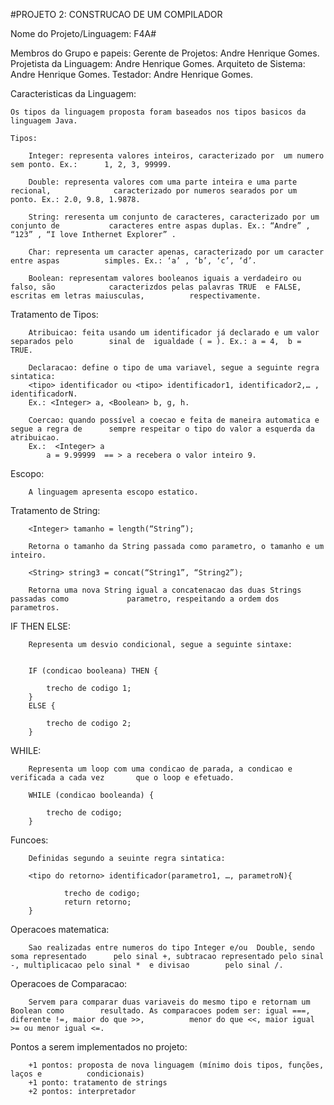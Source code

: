 
#PROJETO 2: CONSTRUCAO DE UM COMPILADOR



Nome do Projeto/Linguagem:
	F4A#

Membros do Grupo e papeis:
	Gerente de Projetos: Andre Henrique Gomes.
	Projetista da Linguagem: Andre Henrique Gomes.
	Arquiteto de Sistema: Andre Henrique Gomes.
	Testador: Andre Henrique Gomes.

Caracteristicas da Linguagem:

	Os tipos da linguagem proposta foram baseados nos tipos basicos da linguagem Java.
	
	Tipos:

		Integer: representa valores inteiros, caracterizado por  um numero sem ponto. Ex.: 		1, 2, 3, 99999.
		
		Double: representa valores com uma parte inteira e uma parte recional, 				caracterizado por numeros searados por um ponto. Ex.: 2.0, 9.8, 1.9878.

		String: reresenta um conjunto de caracteres, caracterizado por um conjunto de 			caracteres entre aspas duplas. Ex.: “Andre” , “123” , “I love Inthernet Explorer” .
		
		Char: representa um caracter apenas, caracterizado por um caracter entre aspas 			simples. Ex.: ‘a’ , ‘b’, ‘c’, ‘d’.

		Boolean: representam valores booleanos iguais a verdadeiro ou falso, são 			caracterizdos pelas palavras TRUE  e FALSE, escritas em letras maiusculas, 			respectivamente.

Tratamento de Tipos:

		Atribuicao: feita usando um identificador já declarado e um valor separados pelo 		sinal de  igualdade ( = ). Ex.: a = 4,  b = TRUE.

		Declaracao: define o tipo de uma variavel, segue a seguinte regra sintatica:
		<tipo> identificador ou <tipo> identificador1, identificador2,… , identificadorN.
		Ex.: <Integer> a, <Boolean> b, g, h.
		
		Coercao: quando possível a coecao e feita de maneira automatica e segue a regra de 		sempre respeitar o tipo do valor a esquerda da atribuicao. 
		Ex.:  <Integer> a
			a = 9.99999  == > a recebera o valor inteiro 9.


Escopo:
		
		A linguagem apresenta escopo estatico.


Tratamento de String:

		<Integer> tamanho = length(“String”);

		Retorna o tamanho da String passada como parametro, o tamanho e um inteiro.

		<String> string3 = concat(“String1”, “String2”);
		
		Retorna uma nova String igual a concatenacao das duas Strings passadas como 			parametro, respeitando a ordem dos parametros.


IF THEN ELSE:

		Representa um desvio condicional, segue a seguinte sintaxe:


		IF (condicao booleana) THEN {

			trecho de codigo 1;
		}
		ELSE {
			
			trecho de codigo 2;
		}


WHILE:

		Representa um loop com uma condicao de parada, a condicao e verificada a cada vez 		que o loop e efetuado.

		WHILE (condicao booleanda) {
			
			trecho de codigo;
		}

	
 Funcoes:

		Definidas segundo a seuinte regra sintatica:

		<tipo do retorno> identificador(parametro1, …, parametroN){
			
				trecho de codigo;
				return retorno;
		}

Operacoes matematica:

		Sao realizadas entre numeros do tipo Integer e/ou  Double, sendo soma representado 		pelo sinal +, subtracao representado pelo sinal -, multiplicacao pelo sinal *  e divisao 		pelo sinal /.

Operacoes de Comparacao:

		Servem para comparar duas variaveis do mesmo tipo e retornam um Boolean como 		resultado. As comparacoes podem ser: igual ===, diferente !=, maior do que >>, 			menor do que <<, maior igual >= ou menor igual <=.


Pontos a serem implementados no projeto:

		+1 pontos: proposta de nova linguagem (mínimo dois tipos, funções, laços e 			condicionais)
		+1 ponto: tratamento de strings
		+2 pontos: interpretador
